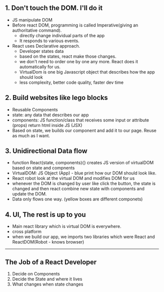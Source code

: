 ## 1. Don't touch the DOM. I'll do it
- JS manipulate DOM
- Before react DOM, programming is called Imperative(giving an authoritative command).
    - directly change individual parts of the app
    - It responds to various events.
- React uses Declarative approach.
    - Developer states data
    - based on the states, react make those changes.
    - we don't need to order one by one any more. React does it automatically for us.
    - VirtualDom is one big Javascript object that describes how the app should look
    - less complexity, better code quality, faster dev time

## 2. Build websites like lego blocks
- Reusable Components
- state: any data that describes our app
- components: JS function/class that receives some input or attribute (props) return html inside JS (JSX)
- Based on state, we builds our component and add it to our page. Reuse as much as I want.

## 3. Unidirectional Data flow
- function React(state, components){} creates JS version of virtualDOM based on state and compnents
- VirtualDOM: JS Object (App) - blue print how our DOM should look like.
- React robot look at the virtual DOM and modifies DOM for us
- whenever the DOM is changed by user like click the button, the state is changed and then react combine new state with components and update the DOM.
- Data only flows one way. (yellow boxes are different componets)

## 4. UI, The rest is up to you

- Main react library which is virtual DOM is everywhere.
- cross platform
- when we build our app, we imports two libraries which were React and ReactDOM(Robot - knows browser)

---
## The Job of a React Developer
1. Decide on Components
2. Decide the State and where it lives
3. What changes when state changes